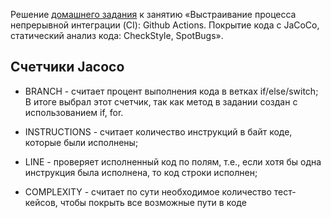 Решение [домашнего задания](https://github.com/netology-code/javaqa-homeworks/tree/master/ci) к занятию «Выстраивание процесса непрерывной интеграции (CI): Github Actions. Покрытие кода с JaCoCo, статический анализ кода: CheckStyle, SpotBugs».

## Cчетчики Jаcoco
* BRANCH  - считает процент выполнения кода в ветках if/else/switch; 
В итоге выбрал этот счетчик, так как метод в задании создан с использованием if, for. 

* INSTRUCTIONS - считает количество инструкций в байт коде, которые были исполнены; 
* LINE - проверяет исполненный код по полям, т.е., если хотя бы одна инструкция была исполнена, то код строки исполнен; 
* COMPLEXITY - считает по сути  необходимое количество тест-кейсов, чтобы покрыть все возможные пути в коде 
